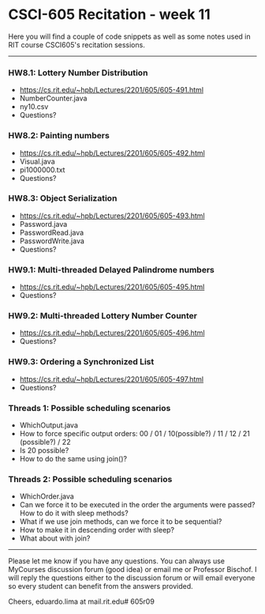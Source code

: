 # CSCI-605 Recitation - week 11

Here you will find a couple of code snippets as well
as some notes used in RIT course CSCI605's recitation
sessions.

---

### HW8.1: Lottery Number Distribution 
- https://cs.rit.edu/~hpb/Lectures/2201/605/605-491.html
- NumberCounter.java
- ny10.csv
- Questions?

### HW8.2: Painting numbers
- https://cs.rit.edu/~hpb/Lectures/2201/605/605-492.html
- Visual.java
- pi1000000.txt
- Questions?

### HW8.3: Object Serialization
- https://cs.rit.edu/~hpb/Lectures/2201/605/605-493.html
- Password.java
- PasswordRead.java
- PasswordWrite.java
- Questions?

### HW9.1: Multi-threaded Delayed Palindrome numbers 
- https://cs.rit.edu/~hpb/Lectures/2201/605/605-495.html
- Questions?

### HW9.2: Multi-threaded Lottery Number Counter
- https://cs.rit.edu/~hpb/Lectures/2201/605/605-496.html
- Questions?

### HW9.3: Ordering a Synchronized List
- https://cs.rit.edu/~hpb/Lectures/2201/605/605-497.html
- Questions?

### Threads 1: Possible scheduling scenarios
- WhichOutput.java
- How to force specific output orders:
  00 / 01 / 10(possible?) / 11 / 12 / 21 (possible?) / 22
- Is 20 possible?
- How to do the same using join()?

### Threads 2: Possible scheduling scenarios
- WhichOrder.java
- Can we force it to be executed in the order the arguments were passed? How
 to do it with sleep methods?
- What if we use join methods, can we force it to be sequential?
- How to make it in descending order with sleep?
- What about with join?





---

Please let me know if you have any questions. You can
always use MyCourses discussion forum (good idea) or
email me or Professor Bischof. I will reply the questions
either to the discussion forum or will email everyone so
every student can benefit from the answers provided.

Cheers,
eduardo.lima at mail.rit.edu# 605r09

